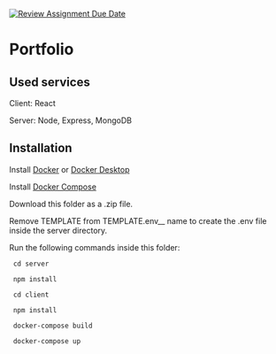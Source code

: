 [![Review Assignment Due Date](https://classroom.github.com/assets/deadline-readme-button-24ddc0f5d75046c5622901739e7c5dd533143b0c8e959d652212380cedb1ea36.svg)](https://classroom.github.com/a/DhYPBlwE)
# Portfolio
## Used services

Client: React

Server: Node, Express, MongoDB

## Installation

Install [Docker](https://docs.docker.com/engine/install/) or [Docker Desktop](https://docs.docker.com/desktop/)

Install [Docker Compose](https://docs.docker.com/compose/install/)

Download this folder as a .zip file.

Remove TEMPLATE from TEMPLATE.env__ name to create the .env file inside the server directory.

Run the following commands inside this folder:
```
 cd server
```
```
 npm install
```
```
 cd client
```
```
 npm install
```
```
 docker-compose build
```
```
 docker-compose up
```
